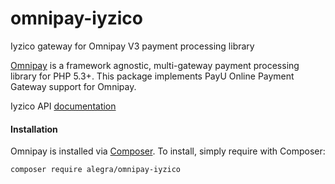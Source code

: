 # omnipay-iyzico
Iyzico gateway for Omnipay V3 payment processing library

<a href="https://github.com/thephpleague/omnipay">Omnipay</a> is a framework agnostic, multi-gateway payment
processing library for PHP 5.3+. This package implements PayU Online Payment Gateway support for Omnipay.

<p>Iyzico API <a href="https://dev.iyzipay.com/en" rel="nofollow">documentation</a></p>

#### Installation

Omnipay is installed via <a href="http://getcomposer.org/" rel="nofollow">Composer</a>. To install, simply require with Composer:

```
composer require alegra/omnipay-iyzico
```